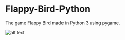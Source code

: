 # Flappy-Bird-Python
The game Flappy Bird made in Python 3 using pygame.

![alt text](https://github.com/mateusvictor/Flappy-Bird-Python/blob/main/screeshots/screenshot1.jpg "Screenshot 1")
